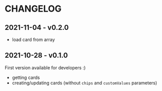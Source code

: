 # CHANGELOG

## 2021-11-04 - v0.2.0

* load card from array


## 2021-10-28 - v0.1.0

First version available for developers :)

* getting cards
* creating/updating cards (without `chips` and `customValues` parameters)
